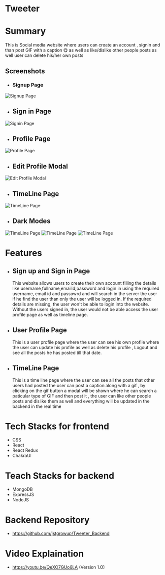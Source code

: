# Tweeter

# Summary

This is Social media website where users can create an account , signin and than post GIF with a caption 😋 as well as like/dislike other people posts as well user can delete his/her own posts

## Screenshots

- ### Signup Page

![Signup Page](https://user-images.githubusercontent.com/40628582/206829518-5d657795-5746-4825-bf06-8f80c399a96d.png)
​

- ## Sign in Page

![Signin Page](https://user-images.githubusercontent.com/40628582/206829558-652607cc-cda9-40dc-b17f-e6f97564b7fc.png)

- ## Profile Page

![Profile Page](https://user-images.githubusercontent.com/40628582/206829599-8961604c-7d9d-47f4-b289-79052eaa8727.png)

- ## Edit Profile Modal

![Edit Profile Modal](https://user-images.githubusercontent.com/40628582/206829693-a7f1b442-932f-4b78-8046-9db59ebaea47.png)

- ## TimeLine Page

![TimeLine Page](https://user-images.githubusercontent.com/40628582/206829903-f1cee7df-b777-4c95-b50e-83e8c1f033fd.png)

- ## Dark Modes

![TimeLine Page](https://user-images.githubusercontent.com/40628582/206831470-f0797a9f-94e0-4702-be1e-0f8851edf3a4.png)
![TimeLine Page](https://user-images.githubusercontent.com/40628582/206831471-082c7ef5-4586-430e-b257-c9faf7871e16.png)
![TimeLine Page](https://user-images.githubusercontent.com/40628582/206831478-d1099225-1c74-4b16-976c-db8fa4dc2fb6.png)

# Features

- ## Sign up and Sign in Page
  This website allows users to create their own account filling the details like username,fullname,emailid,password and login in using the required username, email id and passowrd and will search in the server the user if he find the user than only the user will be logged in. If the required details are missing, the user won't be able to login into the website. Without the users signed in, the user would not be able access the user profile page as well as timeline page.
- ## User Profile Page
  This is a user profile page where the user can see his own profile where the user can update his profile as well as delete his profile , Logout and see all the posts he has posted till that date.
- ## TimeLine Page
  This is a time line page where the user can see all the posts that other users had posted the user can post a caption along with a gif , by clicking on the gif button a modal will be shown where he can search a paticular type of GIF and then post it , the user can like other people posts and dislike them as well and everything will be updated in the backend in the real time

# Tech Stacks for frontend

- CSS
- React
- React Redux
- ChakraUI

# Teach Stacks for backend

- MongoDB
- ExpressJS
- NodeJS

# Backend Repository

- https://github.com/jstgrowup/Tweeter_Backend

# Video Explaination

- https://youtu.be/QeXO7GUo6LA (Version 1.O)
  ​
